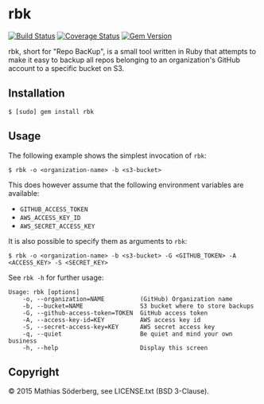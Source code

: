# rbk

[![Build Status](https://travis-ci.org/mthssdrbrg/rbk.svg?branch=master)](https://travis-ci.org/mthssdrbrg/rbk)
[![Coverage Status](https://coveralls.io/repos/mthssdrbrg/rbk/badge.svg?branch=master)](https://coveralls.io/r/mthssdrbrg/rbk?branch=master)
[![Gem Version](https://badge.fury.io/rb/rbk.svg)](http://badge.fury.io/rb/rbk)

rbk, short for "Repo BacKup", is a small tool written in Ruby that attempts to
make it easy to backup all repos belonging to an organization's GitHub
account to a specific bucket on S3.

## Installation

```shell
$ [sudo] gem install rbk
```

## Usage

The following example shows the simplest invocation of `rbk`:

```shell
$ rbk -o <organization-name> -b <s3-bucket>
```

This does however assume that the following environment variables are available:

- `GITHUB_ACCESS_TOKEN`
- `AWS_ACCESS_KEY_ID`
- `AWS_SECRET_ACCESS_KEY`

It is also possible to specify them as arguments to `rbk`:

```shell
$ rbk -o <organization-name> -b <s3-bucket> -G <GITHUB_TOKEN> -A <ACCESS_KEY> -S <SECRET_KEY>
```

See `rbk -h` for further usage:

```shell
Usage: rbk [options]
    -o, --organization=NAME          (GitHub) Organization name
    -b, --bucket=NAME                S3 bucket where to store backups
    -G, --github-access-token=TOKEN  GitHub access token
    -A, --access-key-id=KEY          AWS access key id
    -S, --secret-access-key=KEY      AWS secret access key
    -q, --quiet                      Be quiet and mind your own business
    -h, --help                       Display this screen
```

## Copyright

© 2015 Mathias Söderberg, see LICENSE.txt (BSD 3-Clause).
